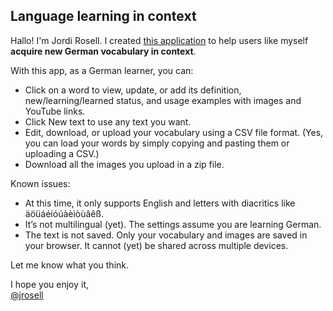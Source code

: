 ## Language learning in context

Hallo! I'm Jordi Rosell. I created <a href="https://jrosell.github.io/language-learning-in-context/">this application</a> to help users like myself <strong>acquire new German vocabulary in context</strong>.

With this app, as a German learner, you can:

- Click on a word to view, update, or add its definition, new/learning/learned status, and usage examples with images and YouTube links.
- Click New text to use any text you want.
- Edit, download, or upload your vocabulary using a CSV file format. (Yes, you can load your words by simply copying and pasting them or uploading a CSV.)
- Download all the images you upload in a zip file.

Known issues:

- At this time, it only supports English and letters with diacritics like äöüáéíóúàèìòùâêß.
- It’s not multilingual (yet). The settings assume you are learning German.
- The text is not saved. Only your vocabulary and images are saved in your browser. It cannot (yet) be shared across multiple devices.

Let me know what you think.

I hope you enjoy it,<br><a href="https://mastodon.social/@jrosell">@jrosell</a></p>